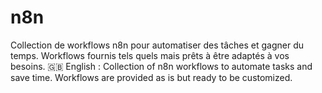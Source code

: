 # n8n
Collection de workflows n8n pour automatiser des tâches et gagner du temps. Workflows fournis tels quels mais prêts à être adaptés à vos besoins.  🇬🇧 English  : Collection of n8n workflows to automate tasks and save time. Workflows are provided as is but ready to be customized.

